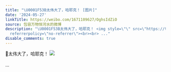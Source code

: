 ```yaml
---
title: "\U0001F53B太伟大了，哈耶克！ [图片]"
date: '2024-05-27'
linkTitle: https://weibo.com/1671109627/OghsIdZiO
source: 包容万物恒河水的微博
description: "\U0001F53B太伟大了，哈耶克！ <img style=\"\" src=\"https://tvax2.sinaimg.cn/large/639b1bfbgy1hq4jqbpxo9j20zu1snk9a.jpg\"
  referrerpolicy=\"no-referrer\"><br><br> ..."
disable_comments: true
---
```

🔻太伟大了，哈耶克！ <img style="" src="https://tvax2.sinaimg.cn/large/639b1bfbgy1hq4jqbpxo9j20zu1snk9a.jpg" referrerpolicy="no-referrer"><br><br> ...